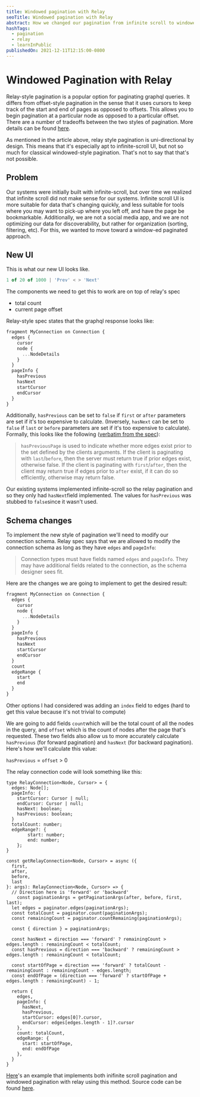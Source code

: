 ```yaml
---
title: Windowed pagination with Relay
seoTitle: Windowed pagination with Relay
abstract: How we changed our pagination from infinite scroll to windowed pagination using relay.
hashTags:
  - pagination
  - relay
  - learnInPublic
publishedOn: 2021-12-11T12:15:00-0800
---
```


# Windowed Pagination with Relay

Relay-style pagination is a popular option for paginating graphql queries. It differs from offset-style pagination in the sense that it uses cursors to keep track of the start and end of pages as opposed to offsets. This allows you to begin pagination at a particular node as opposed to a particular offset. There are a number of tradeoffs between the two styles of pagination. More details can be found [here](https://dev.to/mandiwise/graphql-pagination-primer-offset-vs-cursor-vs-relay-style-pagination-1a60).

As mentioned in the article above, relay style pagination is uni-directional by design. This means that it's especially apt to infinite-scroll UI, but not so much for classical windowed-style pagination. That's not to say that that's not possible.

## Problem

Our systems were initially built with infinite-scroll, but over time we realized that infinite scroll did not make sense for our systems. Infinite scroll UI is more suitable for data that's changing quickly, and less suitable for tools where you may want to pick-up where you left off, and have the page be bookmarkable. Additionally, we are not a social media app, and we are not optimizing our data for discoverability, but rather for organization (sorting, filtering, etc). For this, we wanted to move toward a window-ed paginated approach.

## New UI

This is what our new UI looks like.

```jsx
1 of 20 of 1000 | 'Prev' < > 'Next'
```

The components we need to get this to work are on top of relay's spec

- total count
- current page offset

Relay-style spec states that the graphql response looks like:

```jsx
fragment MyConnection on Connection {
  edges {
    cursor
    node {
      ...NodeDetails
    }
  }
  pageInfo {
    hasPrevious
    hasNext
    startCursor
    endCursor
  }
}
```

Additionally, `hasPrevious` can be set to `false` if `first` or `after` parameters are set if it's too expensive to calculate. (Inversely, `hasNext` can be set to `false` if `last` or `before` parameters are set if it's too expensive to calculate). Formally, this looks like the following ([verbatim from the spec](https://relay.dev/graphql/connections.htm#sec-undefined.PageInfo.Fields)):

> `hasPreviousPage` is used to indicate whether more edges
> exist prior to the set defined by the clients arguments. If the client
> is paginating with `last`/`before`, then the server must return true if prior edges exist, otherwise false. If the client is paginating with `first`/`after`, then the client may return true if edges prior to `after` exist, if it can do so efficiently, otherwise may return false.

Our existing systems implemented infinite-scroll so the relay pagination and so they only had `hasNext`field implemented. The values for `hasPrevious` was stubbed to `false`since it wasn't used.

## Schema changes

To implement the new style of pagination we'll need to modify our connection schema. Relay spec says that we are allowed to modify the connection schema as long as they have `edges` and `pageInfo`:

> Connection types must have fields named `edges` and `pageInfo`. They may have additional fields related to the connection, as the schema designer sees fit.

Here are the changes we are going to implement to get the desired result:

```jsx
fragment MyConnection on Connection {
  edges {
    cursor
    node {
      ...NodeDetails
    }
  }
  pageInfo {
    hasPrevious
    hasNext
    startCursor
    endCursor
  }
  count
  edgeRange {
    start
    end
  }
}
```

Other options I had considered was adding an `index` field to edges (hard to get this value because it's not trivial to compute)

We are going to add fields `count`which will be the total count of all the nodes in the query, and `offset` which is the count of nodes after the page that's requested. These two fields also allow us to more accurately calculate `hasPrevious` (for forward pagination) and `hasNext` (for backward pagination). Here's how we'll calculate this value:

`hasPrevious` = `offset` > 0

The relay connection code will look something like this:

```tsx
type RelayConnection<Node, Cursor> = {
  edges: Node[];
  pageInfo: {
    startCursor: Cursor | null;
    endCursor: Cursor | null;
    hasNext: boolean;
    hasPrevious: boolean;
  }
  totalCount: number;
  edgeRange?: {
		start: number;
		end: number;
	};
}

const getRelayConnection<Node, Cursor> = async ({
  first,
  after,
  before,
  last
}: args): RelayConnection<Node, Cursor> => {
  // Direction here is 'forward' or 'backward'
	const paginationArgs = getPaginationArgs(after, before, first, last);
  let edges = paginator.edges(paginationArgs);
  const totalCount = paginator.count(paginationArgs);
  const remainingCount = paginator.countRemaining(paginationArgs);

  const { direction } = paginationArgs;

  const hasNext = direction === 'forward' ? remainingCount > edges.length : remainingCount < totalCount;
  const hasPrevious = direction === 'backward' ? remainingCount > edges.length : remainingCount < totalCount;

  const startOfPage = direction === 'forward' ? totalCount - remainingCount : remainingCount - edges.length;
  const endOfPage = (direction === 'forward' ? startOfPage + edges.length : remainingCount) - 1;

  return {
    edges,
    pageInfo: {
      hasNext,
      hasPrevious,
      startCursor: edges[0]?.cursor,
      endCursor: edges[edges.length - 1]?.cursor
    },
    count: totalCount,
    edgeRange: {
      start: startOfPage,
      end: endOfPage
    },
  }
}
```

[Here](https://infinite-to-windowed-pagination.netlify.app/)'s an example that implements both inifinite scroll pagination and windowed pagination with relay using this method. Source code can be found [here](https://github.com/heyitsaamir/InfiniteToWindowedPagination).
